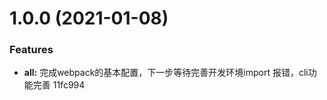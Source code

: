 # 1.0.0 (2021-01-08)


### Features

* **all:** 完成webpack的基本配置，下一步等待完善开发环境import 报错，cli功能完善 11fc994



